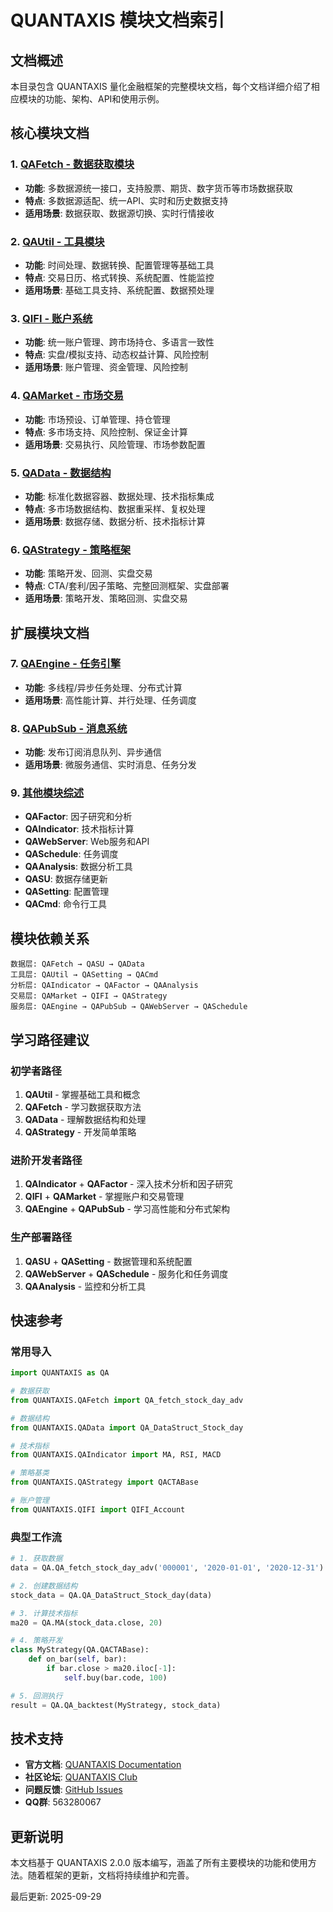 # QUANTAXIS 模块文档索引

## 文档概述

本目录包含 QUANTAXIS 量化金融框架的完整模块文档，每个文档详细介绍了相应模块的功能、架构、API和使用示例。

## 核心模块文档

### 1. [QAFetch - 数据获取模块](./QAFetch.md)
- **功能**: 多数据源统一接口，支持股票、期货、数字货币等市场数据获取
- **特点**: 多数据源适配、统一API、实时和历史数据支持
- **适用场景**: 数据获取、数据源切换、实时行情接收

### 2. [QAUtil - 工具模块](./QAUtil.md)
- **功能**: 时间处理、数据转换、配置管理等基础工具
- **特点**: 交易日历、格式转换、系统配置、性能监控
- **适用场景**: 基础工具支持、系统配置、数据预处理

### 3. [QIFI - 账户系统](./QIFI.md)
- **功能**: 统一账户管理、跨市场持仓、多语言一致性
- **特点**: 实盘/模拟支持、动态权益计算、风险控制
- **适用场景**: 账户管理、资金管理、风险控制

### 4. [QAMarket - 市场交易](./QAMarket.md)
- **功能**: 市场预设、订单管理、持仓管理
- **特点**: 多市场支持、风险控制、保证金计算
- **适用场景**: 交易执行、风险管理、市场参数配置

### 5. [QAData - 数据结构](./QAData.md)
- **功能**: 标准化数据容器、数据处理、技术指标集成
- **特点**: 多市场数据结构、数据重采样、复权处理
- **适用场景**: 数据存储、数据分析、技术指标计算

### 6. [QAStrategy - 策略框架](./QAStrategy.md)
- **功能**: 策略开发、回测、实盘交易
- **特点**: CTA/套利/因子策略、完整回测框架、实盘部署
- **适用场景**: 策略开发、策略回测、实盘交易

## 扩展模块文档

### 7. [QAEngine - 任务引擎](./QAEngine.md)
- **功能**: 多线程/异步任务处理、分布式计算
- **适用场景**: 高性能计算、并行处理、任务调度

### 8. [QAPubSub - 消息系统](./QAPubSub.md)
- **功能**: 发布订阅消息队列、异步通信
- **适用场景**: 微服务通信、实时消息、任务分发

### 9. [其他模块综述](./RemainingModules.md)
- **QAFactor**: 因子研究和分析
- **QAIndicator**: 技术指标计算
- **QAWebServer**: Web服务和API
- **QASchedule**: 任务调度
- **QAAnalysis**: 数据分析工具
- **QASU**: 数据存储更新
- **QASetting**: 配置管理
- **QACmd**: 命令行工具

## 模块依赖关系

```
数据层: QAFetch → QASU → QAData
工具层: QAUtil → QASetting → QACmd
分析层: QAIndicator → QAFactor → QAAnalysis
交易层: QAMarket → QIFI → QAStrategy
服务层: QAEngine → QAPubSub → QAWebServer → QASchedule
```

## 学习路径建议

### 初学者路径
1. **QAUtil** - 掌握基础工具和概念
2. **QAFetch** - 学习数据获取方法
3. **QAData** - 理解数据结构和处理
4. **QAStrategy** - 开发简单策略

### 进阶开发者路径
1. **QAIndicator** + **QAFactor** - 深入技术分析和因子研究
2. **QIFI** + **QAMarket** - 掌握账户和交易管理
3. **QAEngine** + **QAPubSub** - 学习高性能和分布式架构

### 生产部署路径
1. **QASU** + **QASetting** - 数据管理和系统配置
2. **QAWebServer** + **QASchedule** - 服务化和任务调度
3. **QAAnalysis** - 监控和分析工具

## 快速参考

### 常用导入
```python
import QUANTAXIS as QA

# 数据获取
from QUANTAXIS.QAFetch import QA_fetch_stock_day_adv

# 数据结构
from QUANTAXIS.QAData import QA_DataStruct_Stock_day

# 技术指标
from QUANTAXIS.QAIndicator import MA, RSI, MACD

# 策略基类
from QUANTAXIS.QAStrategy import QACTABase

# 账户管理
from QUANTAXIS.QIFI import QIFI_Account
```

### 典型工作流
```python
# 1. 获取数据
data = QA.QA_fetch_stock_day_adv('000001', '2020-01-01', '2020-12-31')

# 2. 创建数据结构
stock_data = QA.QA_DataStruct_Stock_day(data)

# 3. 计算技术指标
ma20 = QA.MA(stock_data.close, 20)

# 4. 策略开发
class MyStrategy(QA.QACTABase):
    def on_bar(self, bar):
        if bar.close > ma20.iloc[-1]:
            self.buy(bar.code, 100)

# 5. 回测执行
result = QA.QA_backtest(MyStrategy, stock_data)
```

## 技术支持

- **官方文档**: [QUANTAXIS Documentation](https://github.com/QUANTAXIS/QUANTAXIS)
- **社区论坛**: [QUANTAXIS Club](http://www.yutiansut.com:3000)
- **问题反馈**: [GitHub Issues](https://github.com/QUANTAXIS/QUANTAXIS/issues)
- **QQ群**: 563280067

## 更新说明

本文档基于 QUANTAXIS 2.0.0 版本编写，涵盖了所有主要模块的功能和使用方法。随着框架的更新，文档将持续维护和完善。

最后更新: 2025-09-29